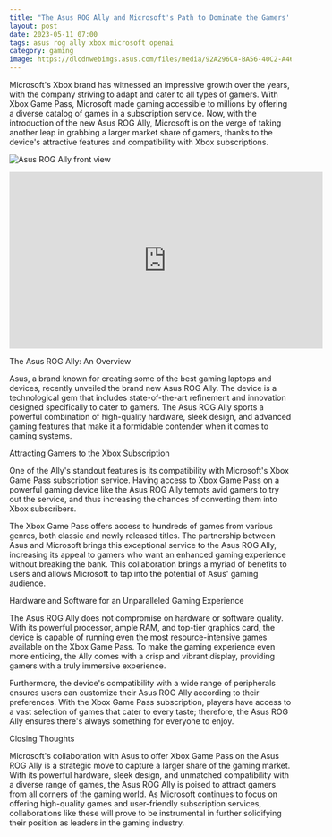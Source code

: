 ```yaml
---
title: "The Asus ROG Ally and Microsoft's Path to Dominate the Gamers' Market: A Match Made in Gaming Heaven"
layout: post
date: 2023-05-11 07:00
tags: asus rog ally xbox microsoft openai
category: gaming
image: https://dlcdnwebimgs.asus.com/files/media/92A296C4-BA56-40C2-A462-AE2729261A0B/phase1/v1/images/large/2x/kv_ally_front.webp
---
```


Microsoft's Xbox brand has witnessed an impressive growth over the years, with the company striving to adapt and cater to all types of gamers. With Xbox Game Pass, Microsoft made gaming accessible to millions by offering a diverse catalog of games in a subscription service. Now, with the introduction of the new Asus ROG Ally, Microsoft is on the verge of taking another leap in grabbing a larger market share of gamers, thanks to the device's attractive features and compatibility with Xbox subscriptions.

![Asus ROG Ally front view](https://dlcdnwebimgs.asus.com/files/media/92A296C4-BA56-40C2-A462-AE2729261A0B/phase1/v1/images/large/2x/kv_ally_front.webp)

<iframe width="560" height="315" src="https://www.youtube-nocookie.com/embed/m_2L7xw_zGw" title="YouTube video player" frameborder="0" allow="accelerometer; autoplay; clipboard-write; encrypted-media; gyroscope; picture-in-picture; web-share" allowfullscreen></iframe>

The Asus ROG Ally: An Overview

Asus, a brand known for creating some of the best gaming laptops and devices, recently unveiled the brand new Asus ROG Ally. The device is a technological gem that includes state-of-the-art refinement and innovation designed specifically to cater to gamers. The Asus ROG Ally sports a powerful combination of high-quality hardware, sleek design, and advanced gaming features that make it a formidable contender when it comes to gaming systems.

Attracting Gamers to the Xbox Subscription

One of the Ally's standout features is its compatibility with Microsoft's Xbox Game Pass subscription service. Having access to Xbox Game Pass on a powerful gaming device like the Asus ROG Ally tempts avid gamers to try out the service, and thus increasing the chances of converting them into Xbox subscribers.

The Xbox Game Pass offers access to hundreds of games from various genres, both classic and newly released titles. The partnership between Asus and Microsoft brings this exceptional service to the Asus ROG Ally, increasing its appeal to gamers who want an enhanced gaming experience without breaking the bank. This collaboration brings a myriad of benefits to users and allows Microsoft to tap into the potential of Asus' gaming audience.

Hardware and Software for an Unparalleled Gaming Experience

The Asus ROG Ally does not compromise on hardware or software quality. With its powerful processor, ample RAM, and top-tier graphics card, the device is capable of running even the most resource-intensive games available on the Xbox Game Pass. To make the gaming experience even more enticing, the Ally comes with a crisp and vibrant display, providing gamers with a truly immersive experience.

Furthermore, the device's compatibility with a wide range of peripherals ensures users can customize their Asus ROG Ally according to their preferences. With the Xbox Game Pass subscription, players have access to a vast selection of games that cater to every taste; therefore, the Asus ROG Ally ensures there's always something for everyone to enjoy.

Closing Thoughts

Microsoft's collaboration with Asus to offer Xbox Game Pass on the Asus ROG Ally is a strategic move to capture a larger share of the gaming market. With its powerful hardware, sleek design, and unmatched compatibility with a diverse range of games, the Asus ROG Ally is poised to attract gamers from all corners of the gaming world. As Microsoft continues to focus on offering high-quality games and user-friendly subscription services, collaborations like these will prove to be instrumental in further solidifying their position as leaders in the gaming industry.

